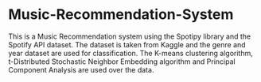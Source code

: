 # Music-Recommendation-System

This is a Music Recommendation system using the Spotipy library and the Spotify API dataset. The dataset is taken from Kaggle and the genre and year dataset are used for classification. 
The K-means clustering algorithm, t-Distributed Stochastic Neighbor Embedding algorithm and Principal Component Analysis are used over the data.
